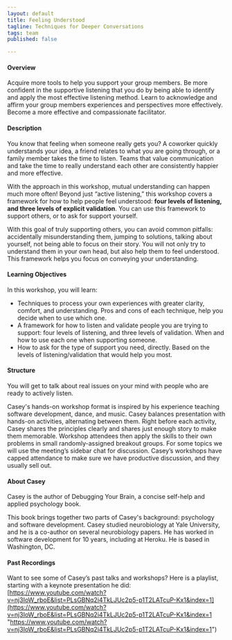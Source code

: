 ```yaml
---
layout: default
title: Feeling Understood
tagline: Techniques for Deeper Conversations
tags: team
published: false

---
```

#### Overview

Acquire more tools to help you support your group members. Be more confident in the supportive listening that you do by being able to identify and apply the most effective listening method. Learn to acknowledge and affirm your group members experiences and perspectives more effectively. Become a more effective and compassionate facilitator.

#### Description

You know that feeling when someone really gets you? A coworker quickly understands your idea, a friend relates to what you are going through, or a family member takes the time to listen. Teams that value communication and take the time to really understand each other are consistently happier and more effective.

With the approach in this workshop, mutual understanding can happen much more often! Beyond just “active listening,” this workshop covers a framework for how to help people feel understood: **four levels of listening, and three levels of explicit validation**. You can use this framework to support others, or to ask for support yourself.

With this goal of truly supporting others, you can avoid common pitfalls: accidentally misunderstanding them, jumping to solutions, talking about yourself, not being able to focus on their story. You will not only try to understand them in your own head, but also help them to feel understood. This framework helps you focus on conveying your understanding.

#### Learning Objectives

In this workshop, you will learn:

* Techniques to process your own experiences with greater clarity, comfort, and understanding. Pros and cons of each technique, help you decide when to use which one.
* A framework for how to listen and validate people you are trying to support: four levels of listening, and three levels of validation. When and how to use each one when supporting someone.
* How to ask for the type of support you need, directly. Based on the levels of listening/validation that would help you most.

#### Structure

You will get to talk about real issues on your mind with people who are ready to actively listen.

Casey's hands-on workshop format is inspired by his experience teaching software development, dance, and music. Casey balances presentation with hands-on activities, alternating between them. Right before each activity, Casey shares the principles clearly and shares just enough story to make them memorable. Workshop attendees then apply the skills to their own problems in small randomly-assigned breakout groups. For some topics we will use the meeting’s sidebar chat for discussion. Casey’s workshops have capped attendance to make sure we have productive discussion, and they usually sell out.

#### About Casey

Casey is the author of Debugging Your Brain, a concise self-help and applied psychology book.

This book brings together two parts of Casey's background: psychology and software development. Casey studied neurobiology at Yale University, and he is a co-author on several neurobiology papers. He has worked in software development for 10 years, including at Heroku. He is based in Washington, DC.

#### Past Recordings

Want to see some of Casey’s past talks and workshops? Here is a playlist, starting with a keynote presentation he did: [https://www.youtube.com/watch?v=nj3IoW_rboE&list=PLsGBNq2i4TkLJUc2p5-p1T2LATcuP-Kx1&index=1](https://www.youtube.com/watch?v=nj3IoW_rboE&list=PLsGBNq2i4TkLJUc2p5-p1T2LATcuP-Kx1&index=1 "https://www.youtube.com/watch?v=nj3IoW_rboE&list=PLsGBNq2i4TkLJUc2p5-p1T2LATcuP-Kx1&index=1")